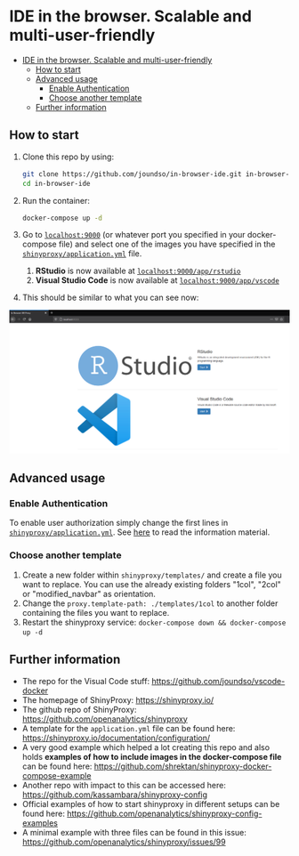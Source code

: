 # IDE in the browser. Scalable and multi-user-friendly

- [IDE in the browser. Scalable and multi-user-friendly](#ide-in-the-browser-scalable-and-multi-user-friendly)
  - [How to start](#how-to-start)
  - [Advanced usage](#advanced-usage)
    - [Enable Authentication](#enable-authentication)
    - [Choose another template](#choose-another-template)
  - [Further information](#further-information)

## How to start

1. Clone this repo by using:

    ```bash
    git clone https://github.com/joundso/in-browser-ide.git in-browser-ide
    cd in-browser-ide
    ```

2. Run the container:

    ```bash
    docker-compose up -d
    ```

3. Go to [`localhost:9000`](http://localhost:9000) (or whatever port you specified in your docker-compose file) and select one of the images you have specified in the [`shinyproxy/application.yml`](./shinyproxy/application.yml) file.
   1. **RStudio** is now available at [`localhost:9000/app/rstudio`](http://localhost:9000/app/rstudio)
   2. **Visual Studio Code** is now available at [`localhost:9000/app/vscode`](http://localhost:9000/app/vscode)

4. This should be similar to what you can see now:

  ![IDEs running in the browser](./.img/browser_demo.png)

## Advanced usage

### Enable Authentication

To enable user authorization simply change the first lines in [`shinyproxy/application.yml`](./shinyproxy/application.yml). See [here](https://shinyproxy.io/documentation/configuration/#authentication) to read the information material.

### Choose another template

1. Create a new folder within `shinyproxy/templates/` and create a file you want to replace. You can use the already existing folders "1col", "2col" or "modified_navbar" as orientation.
2. Change the `proxy.template-path: ./templates/1col` to another folder containing the files you want to replace.
3. Restart the shinyproxy service: `docker-compose down && docker-compose up -d`

## Further information

- The repo for the Visual Code stuff: <https://github.com/joundso/vscode-docker>
- The homepage of ShinyProxy: <https://shinyproxy.io/>
- The github repo of ShinyProxy: <https://github.com/openanalytics/shinyproxy>
- A template for the `application.yml` file can be found here: <https://shinyproxy.io/documentation/configuration/>
- A very good example which helped a lot creating this repo and also holds **examples of how to include images in the docker-compose file** can be found here: <https://github.com/shrektan/shinyproxy-docker-compose-example>
- Another repo with impact to this can be accessed here: <https://github.com/kassambara/shinyproxy-config>
- Official examples of how to start shinyproxy in different setups can be found here: <https://github.com/openanalytics/shinyproxy-config-examples>
- A minimal example with three files can be found in this issue: <https://github.com/openanalytics/shinyproxy/issues/99>
